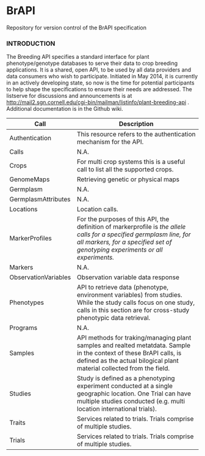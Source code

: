 # BrAPI
Repository for version control of the BrAPI specification

### INTRODUCTION


The Breeding API specifies a standard interface for plant phenotype/genotype databases to serve their data to crop breeding applications. It is a shared, open API, to be used by all data providers and data consumers who wish to participate. Initiated in May 2014, it is currently in an actively developing state, so now is the time for potential participants to help shape the specifications to ensure their needs are addressed. The listserve for discussions and announcements is at http://mail2.sgn.cornell.edu/cgi-bin/mailman/listinfo/plant-breeding-api . Additional documentation is in the Github wiki.


Call | Description 
------------ | -------------
Authentication | This resource refers to the authentication mechanism for the API.
Calls | N.A.
Crops | For multi crop systems this is a useful call to list all the supported crops.
GenomeMaps | Retrieving genetic or physical maps
Germplasm |  N.A.
GermplasmAttributes | N.A.
Locations | Location calls.
MarkerProfiles | For the purposes of this API, the definition of markerprofile is *the allele calls for a specified germplasm line, for all markers, for a specified set of genotyping experiments or all experiments.*
Markers |  N.A.
ObservationVariables | Observation variable data response
Phenotypes | API to retrieve data (phenotype, environment variables) from studies. While the study calls focus on one study, calls in this section are for cross-study phenotypic data retrieval.
Programs | N.A.
Samples | API methods for traking/managing plant samples and realted metatdata. Sample in the context of these BrAPI calls, is defined as the actual bilogical plant material collected from the field.
Studies | Study is defined as a phenotyping experiment conducted at a single geographic location. One Trial can have multiple studies conducted (e.g. multi location international trials).
Traits | Services related to trials. Trials comprise of multiple studies.
Trials | Services related to trials. Trials comprise of multiple studies.
